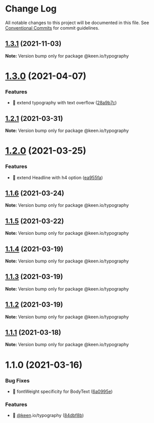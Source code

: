 # Change Log

All notable changes to this project will be documented in this file.
See [Conventional Commits](https://conventionalcommits.org) for commit guidelines.

## [1.3.1](https://github.com/keen/keen/compare/@keen.io/typography@1.3.0...@keen.io/typography@1.3.1) (2021-11-03)

**Note:** Version bump only for package @keen.io/typography





# [1.3.0](https://github.com/keen/keen/compare/@keen.io/typography@1.2.1...@keen.io/typography@1.3.0) (2021-04-07)


### Features

* 🎸 extend typography with text overflow ([28a9b7c](https://github.com/keen/keen/commit/28a9b7cf1d5921a1b9522ba05dd174eb8d50cefe))





## [1.2.1](https://github.com/keen/keen/compare/@keen.io/typography@1.2.0...@keen.io/typography@1.2.1) (2021-03-31)

**Note:** Version bump only for package @keen.io/typography





# [1.2.0](https://github.com/keen/keen/compare/@keen.io/typography@1.1.6...@keen.io/typography@1.2.0) (2021-03-25)


### Features

* 🎸 extend Headline with h4 option ([ea955fa](https://github.com/keen/keen/commit/ea955fa59b7485f392346550d4fce42b13cd450e))





## [1.1.6](https://github.com/keen/keen/compare/@keen.io/typography@1.1.5...@keen.io/typography@1.1.6) (2021-03-24)

**Note:** Version bump only for package @keen.io/typography





## [1.1.5](https://github.com/keen/keen/compare/@keen.io/typography@1.1.4...@keen.io/typography@1.1.5) (2021-03-22)

**Note:** Version bump only for package @keen.io/typography





## [1.1.4](https://github.com/keen/keen/compare/@keen.io/typography@1.1.3...@keen.io/typography@1.1.4) (2021-03-19)

**Note:** Version bump only for package @keen.io/typography





## [1.1.3](https://github.com/keen/keen/compare/@keen.io/typography@1.1.2...@keen.io/typography@1.1.3) (2021-03-19)

**Note:** Version bump only for package @keen.io/typography





## [1.1.2](https://github.com/keen/keen/compare/@keen.io/typography@1.1.1...@keen.io/typography@1.1.2) (2021-03-19)

**Note:** Version bump only for package @keen.io/typography





## [1.1.1](https://github.com/keen/keen/compare/@keen.io/typography@1.1.0...@keen.io/typography@1.1.1) (2021-03-18)

**Note:** Version bump only for package @keen.io/typography





# 1.1.0 (2021-03-16)


### Bug Fixes

* 🐛 fontWeight specificity for BodyText ([6a0995e](https://github.com/keen/keen/commit/6a0995ea0f58a4d49c1cfe38c1b4ad6e3f663cec))


### Features

* 🎸 [@keen](https://github.com/keen).io/typography ([84dbf8b](https://github.com/keen/keen/commit/84dbf8b867c93d3b3de84e25124a20e510f7888c))
